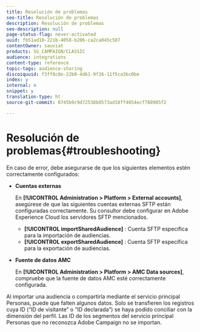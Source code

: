 ```yaml
---
title: Resolución de problemas
seo-title: Resolución de problemas
description: Resolución de problemas
seo-description: null
page-status-flag: never-activated
uuid: fb51ad18-221b-4058-b206-ca2ca045c507
contentOwner: sauviat
products: SG_CAMPAIGN/CLASSIC
audience: integrations
content-type: reference
topic-tags: audience-sharing
discoiquuid: f3ff8c8e-22b0-4d61-9f26-11f5ca3bc0be
index: y
internal: n
snippet: y
translation-type: ht
source-git-commit: 0745b9c9d72538b8573ad18ff4054ecf788905f2

---
```



# Resolución de problemas{#troubleshooting}

En caso de error, debe asegurarse de que los siguientes elementos estén correctamente configurados:

* **Cuentas externas**

   En **[!UICONTROL Administration > Platform > External accounts]**, asegúrese de que las siguientes cuentas externas SFTP están configuradas correctamente. Su consultor debe configurar en Adobe Experience Cloud los servidores SFTP mencionados.

   * **[!UICONTROL importSharedAudience]** : Cuenta SFTP específica para la importación de audiencias.
   * **[!UICONTROL exportSharedAudience]** : Cuenta SFTP específica para la exportación de audiencias.

* **Fuente de datos AMC**

   En **[!UICONTROL Administration > Platform > AMC Data sources]**, compruebe que la fuente de datos AMC esté correctamente configurada.

Al importar una audiencia o compartirla mediante el servicio principal Personas, puede que falten algunos datos. Solo se transfieren los registros cuya ID (“ID de visitante” o “ID declarada”) se haya podido conciliar con la dimensión del perfil. Las ID de los segmentos del servicio principal Personas que no reconozca Adobe Campaign no se importan.

